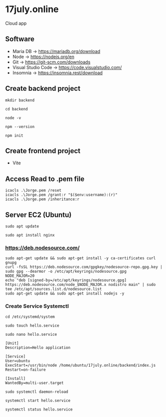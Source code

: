 # 17july.online
Cloud app

## Software
- Maria DB -> https://mariadb.org/download
- Node -> https://nodejs.org/en
- Git -> https://git-scm.com/downloads
- Visual Studio Code -> https://code.visualstudio.com/
- Insomnia -> https://insomnia.rest/download

## Create backend project
```
mkdir backend
```
```
cd backend
```
```
node -v
```
```
npm --version
```
```
npm init
```
## Create frontend project
- Vite

## Access Read to .pem file
```
icacls .\Jorge.pem /reset
icacls .\Jorge.pem /grant:r "$($env:username):(r)"
icacls .\Jorge.pem /inheritance:r
```
## Server EC2 (Ubuntu)
```
sudo apt update
```
```
sudo apt install nginx
```
### https://deb.nodesource.com/
```
sudo apt-get update && sudo apt-get install -y ca-certificates curl gnupg
curl -fsSL https://deb.nodesource.com/gpgkey/nodesource-repo.gpg.key | sudo gpg --dearmor -o /etc/apt/keyrings/nodesource.gpg
NODE_MAJOR=20
echo "deb [signed-by=/etc/apt/keyrings/nodesource.gpg] https://deb.nodesource.com/node_$NODE_MAJOR.x nodistro main" | sudo tee /etc/apt/sources.list.d/nodesource.list
sudo apt-get update && sudo apt-get install nodejs -y
```
### Create Service Systemctl
```
cd /etc/systemd/system
```
```
sudo touch hello.service
```
```
sudo nano hello.service
```
```
[Unit]
Description=Hello application

[Service]
User=ubuntu
ExecStart=/usr/bin/node /home/ubuntu/17july.online/backend/index.js
Restart=on-failure

[Install]
WantedBy=multi-user.target
```
```
sudo systemctl daemon-reload
```
```
systemctl start hello.service
```
```
systemctl status hello.service
```
